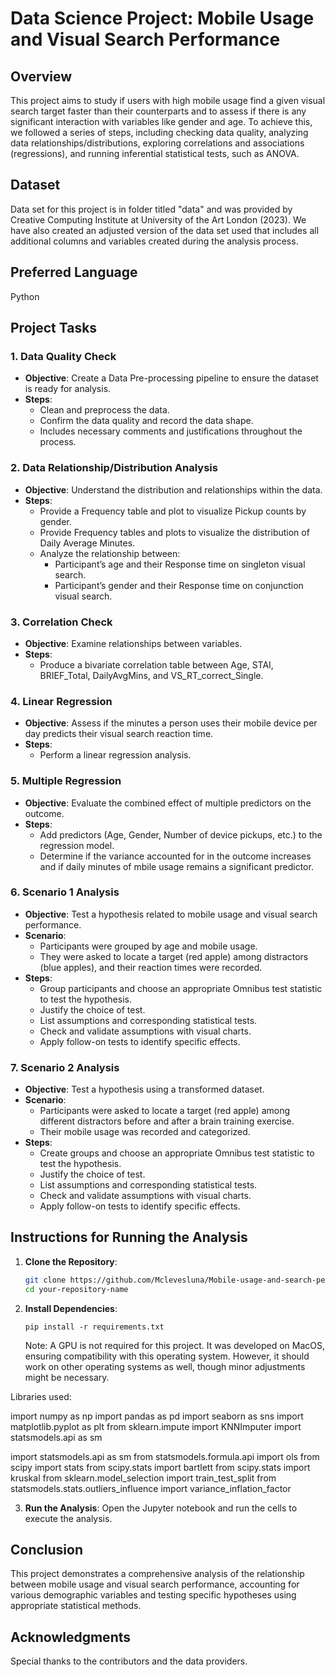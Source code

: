 # Data Science Project: Mobile Usage and Visual Search Performance

## Overview
This project aims to study if users with high mobile usage find a given visual search target faster than their counterparts and to assess if there is any significant interaction with variables like gender and age. To achieve this, we followed a series of steps, including checking data quality, analyzing data relationships/distributions, exploring correlations and associations (regressions), and running inferential statistical tests, such as ANOVA.

## Dataset
Data set for this project is in folder titled "data" and was provided by Creative Computing Institute at University of the Art London (2023). 
We have also created an adjusted version of the data set used that includes all additional columns and variables created during the analysis process.

## Preferred Language
Python

## Project Tasks

### 1. Data Quality Check
- **Objective**: Create a Data Pre-processing pipeline to ensure the dataset is ready for analysis.
- **Steps**:
  - Clean and preprocess the data.
  - Confirm the data quality and record the data shape.
  - Includes necessary comments and justifications throughout the process.

### 2. Data Relationship/Distribution Analysis
- **Objective**: Understand the distribution and relationships within the data.
- **Steps**:
  - Provide a Frequency table and plot to visualize Pickup counts by gender.
  - Provide Frequency tables and plots to visualize the distribution of Daily Average Minutes.
  - Analyze the relationship between:
    - Participant’s age and their Response time on singleton visual search.
    - Participant’s gender and their Response time on conjunction visual search.

### 3. Correlation Check
- **Objective**: Examine relationships between variables.
- **Steps**:
  - Produce a bivariate correlation table between Age, STAI, BRIEF_Total, DailyAvgMins, and VS_RT_correct_Single.

### 4. Linear Regression
- **Objective**: Assess if the minutes a person uses their mobile device per day predicts their visual search reaction time.
- **Steps**:
  - Perform a linear regression analysis.

### 5. Multiple Regression
- **Objective**: Evaluate the combined effect of multiple predictors on the outcome.
- **Steps**:
  - Add predictors (Age, Gender, Number of device pickups, etc.) to the regression model.
  - Determine if the variance accounted for in the outcome increases and if daily minutes of mbile usage remains a significant predictor.

### 6. Scenario 1 Analysis
- **Objective**: Test a hypothesis related to mobile usage and visual search performance.
- **Scenario**:
  - Participants were grouped by age and mobile usage.
  - They were asked to locate a target (red apple) among distractors (blue apples), and their reaction times were recorded.
- **Steps**:
  - Group participants and choose an appropriate Omnibus test statistic to test the hypothesis.
  - Justify the choice of test.
  - List assumptions and corresponding statistical tests.
  - Check and validate assumptions with visual charts.
  - Apply follow-on tests to identify specific effects.

### 7. Scenario 2 Analysis
- **Objective**: Test a hypothesis using a transformed dataset.
- **Scenario**:
  - Participants were asked to locate a target (red apple) among different distractors before and after a brain training exercise.
  - Their mobile usage was recorded and categorized.
- **Steps**:
  - Create groups and choose an appropriate Omnibus test statistic to test the hypothesis.
  - Justify the choice of test.
  - List assumptions and corresponding statistical tests.
  - Check and validate assumptions with visual charts.
  - Apply follow-on tests to identify specific effects.

## Instructions for Running the Analysis

1. **Clone the Repository**:
    ```bash
    git clone https://github.com/Mclevesluna/Mobile-usage-and-search-performance.git
    cd your-repository-name
    ```

2. **Install Dependencies**:
    ```
    pip install -r requirements.txt
    ```
    Note: A GPU is not required for this project. It was developed on MacOS, ensuring compatibility with this operating system. However, it should work on other operating systems as well, though minor adjustments might be necessary.

Libraries used: 

import numpy as np
import pandas as pd
import seaborn as sns
import matplotlib.pyplot as plt
from sklearn.impute import KNNImputer
import statsmodels.api as sm

import statsmodels.api as sm 
from statsmodels.formula.api import ols 
from scipy import stats
from scipy.stats import bartlett
from scipy.stats import kruskal
from sklearn.model_selection import train_test_split
from statsmodels.stats.outliers_influence import variance_inflation_factor


3. **Run the Analysis**:
    Open the Jupyter notebook and run the cells to execute the analysis.

## Conclusion

This project demonstrates a comprehensive analysis of the relationship between mobile usage and visual search performance, accounting for various demographic variables and testing specific hypotheses using appropriate statistical methods.

## Acknowledgments

Special thanks to the contributors and the data providers.
